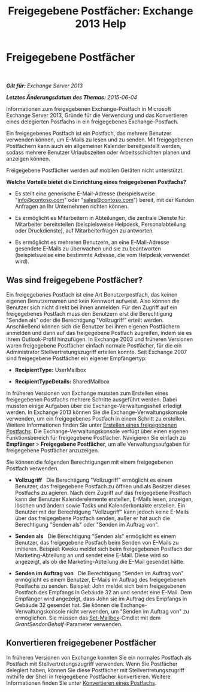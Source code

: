 ﻿---
title: 'Freigegebene Postfächer: Exchange 2013 Help'
TOCTitle: Freigegebene Postfächer
ms:assetid: 1d71c01b-e261-408e-a633-1d1c9d00032a
ms:mtpsurl: https://technet.microsoft.com/de-de/library/JJ150498(v=EXCHG.150)
ms:contentKeyID: 50475149
ms.date: 04/24/2018
mtps_version: v=EXCHG.150
ms.translationtype: HT
---

# Freigegebene Postfächer

 

_**Gilt für:** Exchange Server 2013_

_**Letztes Änderungsdatum des Themas:** 2015-06-04_

Informationen zum freigegebenen Exchange-Postfach in Microsoft Exchange Server 2013, Gründe für die Verwendung und das Konvertieren eines delegierten Postfachs in ein freigegebenes Exchange-Postfach.

Ein freigegebenes Postfach ist ein Postfach, das mehrere Benutzer verwenden können, um E-Mails zu lesen und zu senden. Mit freigegebenen Postfächern kann auch ein allgemeiner Kalender bereitgestellt werden, sodass mehrere Benutzer Urlaubszeiten oder Arbeitsschichten planen und anzeigen können.

Freigegebene Postfächer werden auf mobilen Geräten nicht unterstützt.

**Welche Vorteile bietet die Einrichtung eines freigegebenen Postfachs?**

  - Es stellt eine generische E-Mail-Adresse (beispielsweise "info@contoso.com" oder "sales@contoso.com") bereit, mit der Kunden Anfragen an Ihr Unternehmen richten können.

  - Es ermöglicht es Mitarbeitern in Abteilungen, die zentrale Dienste für Mitarbeiter bereitstellen (beispielsweise Helpdesk, Personalabteilung oder Druckdienste), auf Mitarbeiterfragen zu antworten.

  - Es ermöglicht es mehreren Benutzern, an eine E-Mail-Adresse gesendete E-Mails zu überwachen und sie zu beantworten (beispielsweise eine bestimmte Adresse, die vom Helpdesk verwendet wird).

## Was sind freigegebene Postfächer?

Ein freigegebenes Postfach ist eine Art Benutzerpostfach, das keinen eigenen Benutzernamen und kein Kennwort aufweist. Also können die Benutzer sich nicht direkt bei ihnen anmelden. Für den Zugriff auf ein freigegebenes Postfach muss den Benutzern erst die Berechtigung "Senden als" oder die Berechtigung "Vollzugriff" erteilt werden. Anschließend können sich die Benutzer bei ihren eigenen Postfächern anmelden und dann auf das freigegebene Postfach zugreifen, indem sie es ihrem Outlook-Profil hinzufügen. In Exchange 2003 und früheren Versionen waren freigegebene Postfächer einfach normale Postfächer, für die ein Administrator Stellvertretungszugriff erteilen konnte. Seit Exchange 2007 sind freigegebene Postfächer ein eigener Empfängertyp:

  - **RecipientType:**  UserMailbox

  - **RecipientTypeDetails:**  SharedMailbox

In früheren Versionen von Exchange mussten zum Erstellen eines freigegebenen Postfachs mehrere Schritte ausgeführt werden. Dabei mussten einige Aufgaben über die Exchange-Verwaltungsshell erledigt werden. In Exchange 2013 können Sie die Exchange-Verwaltungskonsole verwenden, um ein freigegebenes Postfach in einem Schritt zu erstellen. Weitere Informationen finden Sie unter [Erstellen eines freigegebenen Postfachs](create-a-shared-mailbox-exchange-2013-help.md). Die Exchange-Verwaltungskonsole verfügt über einen eigenen Funktionsbereich für freigegebene Postfächer. Navigieren Sie einfach zu **Empfänger** \> **Freigegebene Postfächer**, um alle Verwaltungsaufgaben für freigegebene Postfächer anzuzeigen.

Sie können die folgenden Berechtigungen mit einem freigegebenen Postfach verwenden.

  - **Vollzugriff**   Die Berechtigung "Vollzugriff" ermöglicht es einem Benutzer, das freigegebene Postfach zu öffnen und als Besitzer dieses Postfachs zu agieren. Nach dem Zugriff auf das freigegebene Postfach kann der Benutzer Kalenderelemente erstellen, E-Mails lesen, anzeigen, löschen und ändern sowie Tasks und Kalenderkontakte erstellen. Ein Benutzer mit der Berechtigung "Vollzugriff" kann jedoch keine E-Mails über das freigegebene Postfach senden, außer er hat auch die Berechtigung "Senden als" oder "Senden im Auftrag von".

  - **Senden als**   Die Berechtigung "Senden als" ermöglicht es einem Benutzer, das freigegebene Postfach beim Senden von E-Mails zu imitieren. Beispiel: Kweku meldet sich beim freigegebenen Postfach der Marketing-Abteilung an und sendet eine E-Mail. Diese wird so angezeigt, als ob die Marketing-Abteilung die E-Mail gesendet hätte.

  - **Senden im Auftrag von**   Die Berechtigung "Senden im Auftrag von" ermöglicht es einem Benutzer, E-Mails im Auftrag des freigegebenen Postfachs zu senden. Beispiel: John meldet sich beim freigegebenen Postfach des Empfangs in Gebäude 32 an und sendet eine E-Mail. Dem Empfänger wird angezeigt, dass John sie im Auftrag des Empfangs in Gebäude 32 gesendet hat. Sie können die Exchange-Verwaltungskonsole nicht verwenden, um "Senden im Auftrag von" zu ermöglichen. Sie müssen das [Set-Mailbox](https://technet.microsoft.com/de-de/library/bb123981\(v=exchg.150\))-Cmdlet mit dem *GrantSendonBehalf*-Parameter verwenden.

## Konvertieren freigegebener Postfächer

In früheren Versionen von Exchange konnten Sie ein normales Postfach als Postfach mit Stellvertretungszugriff verwenden. Wenn Sie Postfächer delegiert haben, können Sie diese Postfächer mit Stellvertretungszugriff mithilfe der Shell in freigegebene Postfächer konvertieren. Weitere Informationen finden Sie unter [Konvertieren eines Postfachs](convert-a-mailbox-exchange-2013-help.md).

